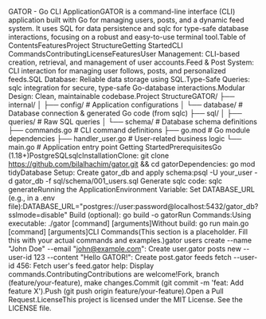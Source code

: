 GATOR - Go CLI ApplicationGATOR is a command-line interface (CLI) application built with Go for managing users, posts, and a dynamic feed system. It uses SQL for data persistence and sqlc for type-safe database interactions, focusing on a robust and easy-to-use terminal tool.Table of ContentsFeaturesProject StructureGetting StartedCLI CommandsContributingLicenseFeaturesUser Management: CLI-based creation, retrieval, and management of user accounts.Feed & Post System: CLI interaction for managing user follows, posts, and personalized feeds.SQL Database: Reliable data storage using SQL.Type-Safe Queries: sqlc integration for secure, type-safe Go-database interactions.Modular Design: Clean, maintainable codebase.Project StructureGATOR/
├── internal/
│   ├── config/             # Application configurations
│   └── database/           # Database connection & generated Go code (from sqlc)
├── sql/
│   ├── queries/            # Raw SQL queries
│   └── schema/             # Database schema definitions
├── commands.go             # CLI command definitions
├── go.mod                  # Go module dependencies
├── handler_user.go         # User-related business logic
└── main.go                 # Application entry point
Getting StartedPrerequisitesGo (1.18+)PostgreSQLsqlcInstallationClone: git clone https://github.com/bilalhachim/gator.git && cd gatorDependencies: go mod tidyDatabase Setup: Create gator_db and apply schema:psql -U your_user -d gator_db -f sql/schema/001_users.sql
Generate sqlc code: sqlc generateRunning the ApplicationEnvironment Variable: Set DATABASE_URL (e.g., in a .env file):DATABASE_URL="postgres://user:password@localhost:5432/gator_db?sslmode=disable"
Build (optional): go build -o gatorRun Commands:Using executable: ./gator [command] [arguments]Without build: go run main.go [command] [arguments]CLI Commands(This section is a placeholder. Fill this with your actual commands and examples.)gator users create --name "John Doe" --email "john@example.com": Create user.gator posts new --user-id 123 --content "Hello GATOR!": Create post.gator feeds fetch --user-id 456: Fetch user's feed.gator help: Display commands.ContributingContributions are welcome!Fork, branch (feature/your-feature), make changes.Commit (git commit -m 'feat: Add feature X').Push (git push origin feature/your-feature).Open a Pull Request.LicenseThis project is licensed under the MIT License. See the LICENSE file.
